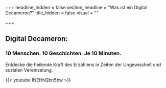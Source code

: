 +++
headline_hidden = false
section_headline = "Was ist ein Digital Decameron?"
title_hidden = false
visual = ""

+++
## Digital Decameron:

### 10 Menschen. 10 Geschichten. Je 10 Minuten.

Entdecke die heilende Kraft des Erzählens in Zeiten der Ungewissheit und sozialen Vereinzelung.

{{< youtube INEHhQbn5bw >}}